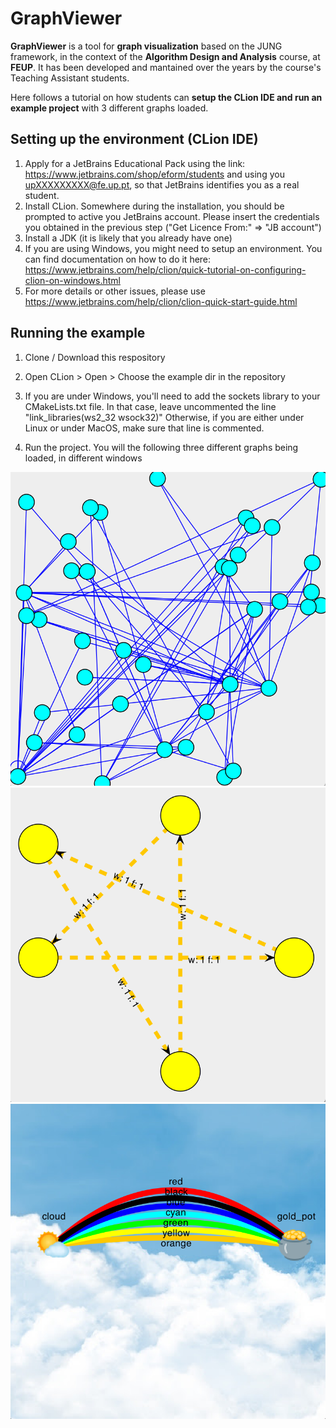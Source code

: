 # GraphViewer

**GraphViewer** is a tool for **graph visualization** based on the JUNG framework, in the context of the **Algorithm Design and Analysis** course, at **FEUP**. It has been developed and mantained over the years by the course's Teaching Assistant students.

Here follows a tutorial on how students can **setup the CLion IDE and run an example project** with 3 different graphs loaded.

## Setting up the environment (CLion IDE)

1. Apply for a JetBrains Educational Pack using the link: https://www.jetbrains.com/shop/eform/students and using you upXXXXXXXXX@fe.up.pt, so that JetBrains identifies you as a real student.
2. Install CLion. Somewhere during the installation, you should be prompted to active you JetBrains account. Please insert the credentials you obtained in the previous step ("Get Licence From:" => "JB account")
3. Install a JDK (it is likely that you already have one)
4. If you are using Windows, you might need to setup an environment. You can find documentation on how to do it here: https://www.jetbrains.com/help/clion/quick-tutorial-on-configuring-clion-on-windows.html
5. For more details or other issues, please use https://www.jetbrains.com/help/clion/clion-quick-start-guide.html

## Running the example

1. Clone / Download this respository
2. Open CLion > Open > Choose the example dir in the repository

3. If you are under Windows, you'll need to add the sockets library to your CMakeLists.txt file. In that case, leave uncommented the line "link_libraries(ws2_32 wsock32)" Otherwise, if you are either under Linux or under MacOS, make sure that line is commented.

4. Run the project. You will the following three different graphs being loaded, in different windows

![Random graph](example/resources/graphs/random/preview.png)
![Random graph](example/resources/graphs/star/preview.png)
![Random graph](example/resources/graphs/rainbow/preview.png)
